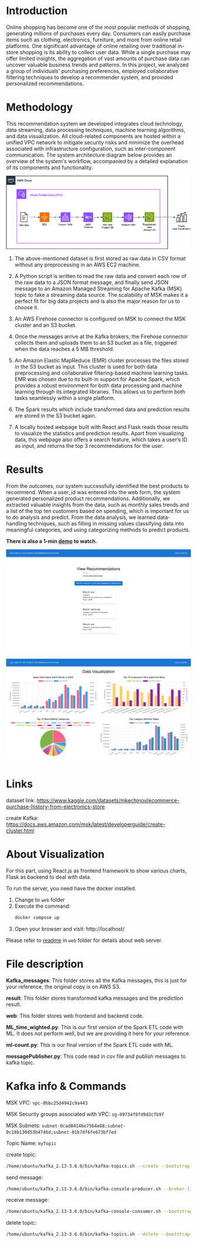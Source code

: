 # Introduction
Online shopping has become one of the most popular methods of shopping, generating millions
of purchases every day. Consumers can easily purchase items such as clothing, electronics,
furniture, and more from online retail platforms. One significant advantage of online retailing
over traditional in-store shopping is its ability to collect user data. While a single purchase may
offer limited insights, the aggregation of vast amounts of purchase data can uncover valuable
business trends and patterns. In this project, we analyzed a group of individuals' purchasing
preferences, employed collaborative filtering techniques to develop a recommender system, and
provided personalized recommendations.

# Methodology

This recommendation system we developed integrates cloud technology, data
streaming, data processing techniques, machine learning algorithms, and data visualization. All
cloud-related components are hosted within a unified VPC network to mitigate security risks and
minimize the overhead associated with infrastructure configuration, such as inter-component
communication. The system architecture diagram below provides an overview of the system's
workflow, accompanied by a detailed explanation of its components and functionality.


![Alt text](/structure.png?raw=true "System Architecture Diagram")

1. The above-mentioned dataset is first stored as raw data in CSV format without any
preprocessing in an AWS EC2 machine.

2. A Python script is written to read the raw data and convert each row of the raw data to a
JSON format message, and finally send JSON message to an Amazon Managed
Streaming for Apache Kafka (MSK) topic to fake a streaming data source. The scalability
of MSK makes it a perfect fit for big data projects and is also the major reason for us to
choose it.

3. An AWS Firehose connector is configured on MSK to connect the MSK cluster and an
S3 bucket.

4. Once the messages arrive at the Kafka brokers, the Firehose connector collects them
and uploads them to an S3 bucket as a file, triggered when the data reaches a 5 MB
threshold.

5. An Amazon Elastic MapReduce (EMR) cluster processes the files stored in the S3
bucket as input. This cluster is used for both data preprocessing and collaborative
filtering-based machine learning tasks. EMR was chosen due to its built-in support for
Apache Spark, which provides a robust environment for both data processing and
machine learning through its integrated libraries. This allows us to perform both tasks
seamlessly within a single platform.

6. The Spark results which include transformed data and prediction results are stored in the
S3 bucket again.

7. A locally hosted webpage built with React and Flask reads those results to visualize the
statistics and prediction results. Apart from visualizing data, this webpage also offers a
search feature, which takes a user’s ID as input, and returns the top 3 recommendations
for the user.

# Results

From the outcomes, our system successfully identified the best products to recommend. When
a user_id was entered into the web form, the system generated personalized product
recommendations. Additionally, we extracted valuable insights from the data, such as monthly
sales trends and a list of the top ten customers based on spending, which is important for us to
do analysis and predict. From the data analysis, we learned data-handling techniques, such as
filling in missing values classifying data into meaningful categories, and using categorizing
methods to predict products. 

**There is also a 1-min [demo](732-proj-web-demo.mp4) to watch.**

![Alt text](/main_page_with_recommandation.png?raw=true)

![Alt text](/visualization_page.png?raw=true)


# Links

dataset link: https://www.kaggle.com/datasets/mkechinov/ecommerce-purchase-history-from-electronics-store

create Kafka: https://docs.aws.amazon.com/msk/latest/developerguide/create-cluster.html

# About Visualization
For this part, using React.js as frontend framework to show various charts, Flask as backend to deal with data.

To run the server, you need have the docker installed.

1. Change to `web` folder
2. Execute the command:
    ```bash
    docker compose up
    ```
3. Open your browser and visit: http://localhost/

Please refer to [readme](web/README.md) in `web` folder for details about web server.

# File description
**Kafka_messages**: This folder stores all the Kafka messages, this is just for your reference, the original copy is on AWS S3.

**result**: This folder stores transformed kafka messages and the prediction result.

**web**: This folder stores web frontend and backend code.

**ML_time_wighted.py**: This is our first version of the Spark ETL code with ML. It does not perform well, but we are providing it here for your reference.

**ml-count.py**: This is our final version of the Spark ETL code with ML. 

**messagePublisher.py**: This code read in csv file and publish messages to kafka topic.


# Kafka info & Commands

MSK VPC: `vpc-0bbc25d4942c9a443`

MSK Security groups associated with VPC: `sg-09734f8fd9d3cfb9f`

MSK Subnets: `subnet-0cad84146e7564e88;subnet-0c18b130d53b4746d;subnet-01b7df6fe673bf7ed`

Topic Name: `myTopic`

create topic:
```bash
/home/ubuntu/kafka_2.13-3.6.0/bin/kafka-topics.sh --create --bootstrap-server boot-kic5gwhr.c2.kafka-serverless.us-east-1.amazonaws.com:9098 --command-config /home/ubuntu/kafka_2.13-3.6.0/bin/client.properties --replication-factor 3 --partitions 1 --topic mytopic
```
send message:
```bash
/home/ubuntu/kafka_2.13-3.6.0/bin/kafka-console-producer.sh --broker-list boot-kic5gwhr.c2.kafka-serverless.us-east-1.amazonaws.com:9098 --producer.config /home/ubuntu/kafka_2.13-3.6.0/bin/client.properties --topic myTopic
```
receive message:
```bash
/home/ubuntu/kafka_2.13-3.6.0/bin/kafka-console-consumer.sh --bootstrap-server boot-kic5gwhr.c2.kafka-serverless.us-east-1.amazonaws.com:9098 --consumer.config /home/ubuntu/kafka_2.13-3.6.0/bin/client.properties --topic mytopic
```
delete topic:
```bash
/home/ubuntu/kafka_2.13-3.6.0/bin/kafka-topics.sh --delete --bootstrap-server boot-kic5gwhr.c2.kafka-serverless.us-east-1.amazonaws.com:9098 --topic mytopic
```

